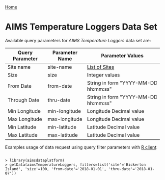 [Home](../index)

AIMS Temperature Loggers Data Set
=================================

Available query parameters for *AIMS Temperature Loggers* data set are:

Query Parameter | Parameter Name | Parameter Values
--------------- | -------------- | ----------------
Site name       | site-name      | [List of Sites](sites)
Size            | size           | Integer values
From Date       | from-date      | String in form "YYYY-MM-DD hh:mm:ss"
Through Date    | thru-date      | String in form "YYYY-MM-DD hh:mm:ss"
Min Longitude   | min-longitude  | Longitude Decimal value
Max Longitude   | max-longitude  | Longitude Decimal value
Min Latitude    | min-latitude   | Latitude Decimal value
Max Latitude    | max-latitude   | Latitude Decimal value

Examples usage of data request using query filter parameters with [R client](https://aims.github.io/data-platform-r):

```

> library(aimsdataplatform)
> getData(aimsTemperatureLoggers, filters=list('site'='Bickerton Island', 'size'=100, 'from-date'='2018-01-01', 'thru-date'='2018-01-07'))

```
